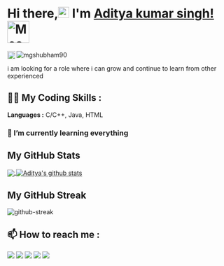 # Hi there,<img src="https://media.giphy.com/media/hvRJCLFzcasrR4ia7z/giphy.gif" width="25px"> I'm [Aditya kumar singh!](https://mgshubham90.github.io/)<img src="https://i.imgur.com/veZrcC7.gif" alt="Meaow" width="50" />
<p align="left"><img src="https://komarev.com/ghpvc/?username=mgshubham90&label=Visitors&color=red&style=plastic" alt="mgshubham90"/>
<a href="https://github.com/mgshubham90">
  <img align="left" alt="Aditya's Github Followers" height="18px" src="https://img.shields.io/github/followers/mgshubham90?label=Follower"/>
</a>
</p>
i am looking for a  role where i can grow and continue to learn from other experienced


## 👩‍💻 My Coding Skills :
**Languages :**  C/C++, Java, HTML 

### 🌱 I’m currently learning everything

## My GitHub Stats
<a href="https://github.com/mgshubham90">
  <img align="center" src="https://github-readme-stats.vercel.app/api/top-langs/?username=mgshubham90&theme=tokyonight&hide_langs_below=1" />
</a>
<a href="https://github.com/mgshubham90">
 <img align="center" src="https://github-readme-stats.vercel.app/api?username=mgshubham90&show_icons=true&theme=tokyonight&line_height=27" alt="Aditya's github stats"/>
</a>

## My GitHub Streak
![github-streak](https://github-readme-streak-stats.herokuapp.com/?user=mgshubham90&theme=tokyonight)

 
## 📫 How to reach me : 

[<img src="https://img.icons8.com/bubbles/50/000000/gmail.png"/>](mailto:mgshubham90@gmail.com)
[<img target="_blank" src="https://img.icons8.com/bubbles/50/000000/linkedin.png"/>](https://www.linkedin.com/in/https://https://www.linkedin.com/in/aditya-kumar-singh-a9b683219/) 
[<img target="_blank" src="https://img.icons8.com/bubbles/50/000000/github.png">](https://www.github.com/mgshubham90/) 
[<img target="_blank" src="https://img.icons8.com/bubbles/50/000000/facebook-new.png">](https://www.facebook.com/profile.php?id=100028146980740/)
[<img target="_blank" src="https://img.icons8.com/bubbles/50/000000/instagram-new.png"/>](https://www.instagram.com/mg_shubham/)
